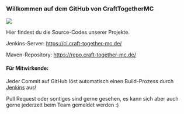 ### Willkommen auf dem GitHub von CraftTogetherMC
![](https://c.tenor.com/WBcY8E7vVCoAAAAd/monkey-computer-not-working.gif)

<p>Hier findest du die Source-Codes unserer Projekte.</p>
<p>Jenkins-Server: <a href="https://ci.craft-together-mc.de/">https://ci.craft-together-mc.de/</a></p>
<p>Maven-Repository: <a href="https://repo.craft-together-mc.de/">https://repo.craft-together-mc.de/</a></p>

#### Für Mitwirkende:
<p>Jeder Commit auf GitHub löst automatisch einen Build-Prozess durch <a href="https://ci.craft-together-mc.de">Jenkins</a> aus!</p>
<p>Pull Request oder sontiges sind gerne gesehen, es kann sich aber auch gerne jederzeit beim Team gemeldet werden :)</p>
